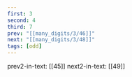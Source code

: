 ```yaml
---
first: 3
second: 4
third: 7
prev: "[[many_digits/3/46]]"
next: "[[many_digits/3/48]]"
tags: [odd]
---
```

prev2-in-text: [[45]]
next2-in-text: [[49]]
